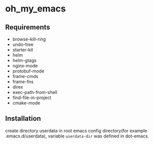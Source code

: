 oh_my_emacs
===========

## Requirements

* browse-kill-ring
* undo-tree
* starter-kit
* helm
* helm-gtags
* nginx-mode
* protobuf-mode
* frame-cmds
* frame-fns
* direx
* exec-path-from-shell
* find-file-in-project
* cmake-mode

## Installation
create directory userdata in root emacs config directory(for example .emacs.d/userdata), variable `userdata-dir` was defined in dot-emacs.